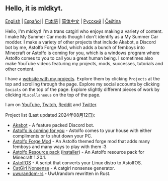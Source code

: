 ## Hello, it is mldkyt.

[English](https://github.com/mldkyt/mldkyt/blob/main//README.md) | [Español](https://github.com/mldkyt/mldkyt/blob/main//README_ES.md) | [日本語](https://github.com/mldkyt/mldkyt/blob/main//README_JA.md) | [简体中文](https://github.com/mldkyt/mldkyt/blob/main//README_CN.md) | [Русский](https://github.com/mldkyt/mldkyt/blob/main//README_RU.md) | [Čeština](https://github.com/mldkyt/mldkyt/blob/main//README_CZ.md)

Hello, I'm mldkyt! I'm a trans catgirl who enjoys making a variety of content. I make My Summer Car mods though I don't identify as a My Summer Car modder. I make a variety of other projects that include Akabot, a Discord bot by me, Astolfo Forge Mod, which adds a bunch of femboys into Minecraft or Astolfo is coming for you, which is a windows program where Astolfo comes to you to call you a great human being. I sometimes also make YouTube videos featuring my projects, mods, successes, tutorials and other content.

I have a [website with my projects](https://mldkyt.nekoweb.org/). Explore them by clicking `Projects` at the top and scrolling through the page. Explore my social accounts by clicking `Socials` on the top of the page. Explore slightly different pieces of work by clicking `Miscellaneous` on the top of the page.

I am on [YouTube](https://youtube.com/@mldkyt), [Twitch](https://twitch.tv/mldkyt), [Reddit](https://reddit.com/u/mldkyt) and [Twitter](https://twitter.com/@mldkyt).

Project list (Last updated 2024年08月12日):

- [Akabot](https://mldkyt.nekoweb.org/project/akabot) - A feature packed Discord bot.
- [Astolfo is coming for you](https://github.com/mldkyt/AstolfoIsComingForYou/releases) - Astolfo comes to your house with either compliments or to shut down your PC.
- [Astolfo Forge Mod](https://github.com/mldkyt/AstolfoForge/releases) - An Astolfo themed forge mod that adds many femboys and many ways to play with them :3
- [Astolfo Resource pack](https://github.com/mldkyt/AstolfoResourcePack) ([installer](https://github.com/mldkyt/AstolfoResourcePackInstaller/releases/)) - An Astolfo resource pack for Minecraft 1.20.1.
- [AstolfOS](https://github.com/mldkyt/AstolfOS/wiki/) - A script that converts your Linux distro to AstolfOS.
- [CatGirl Nonsense](https://mldkyt.nekoweb.org/project/catgirlnonsense/) - A catgirl nonsense generator.
- [uwurandom-rs](https://github.com/mldkyt/uwurandom-rs/) - UwUrandom rewritten in Rust.
